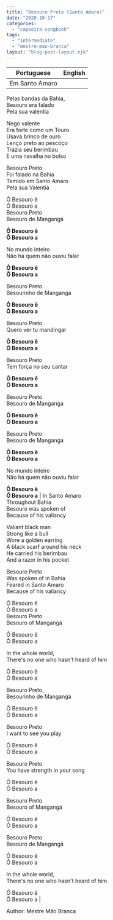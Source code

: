 ```yaml
---
title: "Besouro Preto (Santo Amaro)"
date: "2020-10-17"
categories: 
  - "capoeira-songbook"
tags: 
  - "intermediate"
  - "mestre-mao-branca"
layout: "blog-post-layout.njk"
---
```


| Portuguese | English |
| --- | --- |
| Em Santo Amaro  
Pelas bandas da Bahia,  
Besouro era falado  
Pela sua valentia  
  
Nego valente  
Era forte como um Touro  
Usava brinco de ouro  
Lenço preto ao pescoço  
Trazia seu berimbau  
E uma navalha no bolso  
  
Besouro Preto  
Foi falado na Bahia  
Temido em Santo Amaro  
Pela sua Valentia  
  
Ô Besouro ê  
Ô Besouro a  
Besouro Preto  
Besouro de Mangangá  
  
**Ô Besouro ê  
Ô Besouro a**  
  
No mundo inteiro  
Não há quem não ouviu falar  
  
**Ô Besouro ê  
Ô Besouro a**  
  
Besouro Preto  
Besourinho de Manganga  
  
**Ô Besouro ê  
Ô Besouro a**  
  
Besouro Preto  
Quero ver tu mandingar  
  
**Ô Besouro ê  
Ô Besouro a**  
  
Besouro Preto  
Tem força no seu cantar  
  
**Ô Besouro ê  
Ô Besouro a**  
  
Besouro Preto  
Besouro de Manganga  
  
**Ô Besouro ê  
Ô Besouro a**  
  
Besouro Preto  
Besouro de Manganga  
  
**Ô Besouro ê  
Ô Besouro a**  
  
No mundo inteiro  
Não há quem não ouviu falar  
  
**Ô Besouro ê  
Ô Besouro a** | In Santo Amaro  
Throughout Bahia  
Besouro was spoken of  
Because of his valiancy  
  
Valiant black man  
Strong like a bull  
Wore a golden earring  
A black scarf around his neck  
He carried his berimbau  
And a razor in his pocket  
  
Besouro Preto  
Was spoken of in Bahia  
Feared in Santo Amaro  
Because of his valiancy  
  
Ô Besouro ê  
Ô Besouro a  
Besouro Preto  
Besouro of Mangangá  
  
Ô Besouro ê  
Ô Besouro a  
  
In the whole world,  
There's no one who hasn't heard of him  
  
Ô Besouro ê  
Ô Besouro a  
  
Besouro Preto,  
Besourinho de Mangangá  
  
Ô Besouro ê  
Ô Besouro a  
  
Besouro Preto  
I want to see you play  
  
Ô Besouro ê  
Ô Besouro a  
  
Besouro Preto  
You have strength in your song  
  
Ô Besouro ê  
Ô Besouro a  
  
Besouro Preto  
Besouro of Mangangá  
  
Ô Besouro ê  
Ô Besouro a  
  
Besouro Preto  
Besouro de Mangangá  
  
Ô Besouro ê  
Ô Besouro a  
  
In the whole world,  
There's no one who hasn't heard of him  
  
Ô Besouro ê  
Ô Besouro a |

<figcaption>

Author: Mestre Mão Branca

</figcaption>
